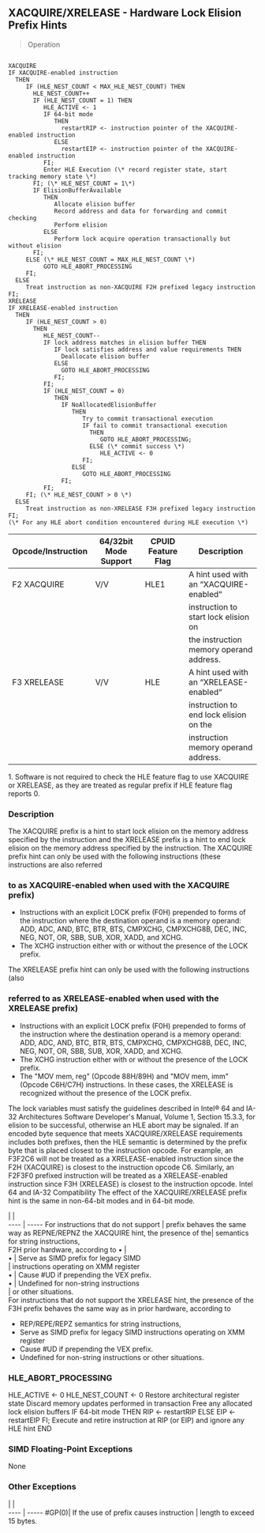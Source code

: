 ## XACQUIRE/XRELEASE  -  Hardware Lock Elision Prefix Hints

> Operation
``` slim

XACQUIRE
IF XACQUIRE-enabled instruction
  THEN
     IF (HLE_NEST_COUNT < MAX_HLE_NEST_COUNT) THEN
       HLE_NEST_COUNT++
       IF (HLE_NEST_COUNT = 1) THEN
          HLE_ACTIVE <- 1
          IF 64-bit mode
             THEN
               restartRIP <- instruction pointer of the XACQUIRE-enabled instruction
             ELSE
               restartEIP <- instruction pointer of the XACQUIRE-enabled instruction
          FI;
          Enter HLE Execution (\* record register state, start tracking memory state \*)
       FI; (\* HLE_NEST_COUNT = 1\*)
       IF ElisionBufferAvailable
          THEN
             Allocate elision buffer
             Record address and data for forwarding and commit checking
             Perform elision
          ELSE
             Perform lock acquire operation transactionally but without elision
       FI;
     ELSE (\* HLE_NEST_COUNT = MAX_HLE_NEST_COUNT \*)
          GOTO HLE_ABORT_PROCESSING
     FI;
  ELSE
     Treat instruction as non-XACQUIRE F2H prefixed legacy instruction
FI;
XRELEASE
IF XRELEASE-enabled instruction
  THEN
     IF (HLE_NEST_COUNT > 0)
       THEN
          HLE_NEST_COUNT--
          IF lock address matches in elision buffer THEN
             IF lock satisfies address and value requirements THEN
               Deallocate elision buffer
             ELSE
               GOTO HLE_ABORT_PROCESSING
             FI;
          FI;
          IF (HLE_NEST_COUNT = 0)
             THEN
               IF NoAllocatedElisionBuffer
                  THEN
                     Try to commit transactional execution
                     IF fail to commit transactional execution
                       THEN
                          GOTO HLE_ABORT_PROCESSING;
                       ELSE (\* commit success \*)
                          HLE_ACTIVE <- 0
                     FI;
                  ELSE
                     GOTO HLE_ABORT_PROCESSING
               FI;
          FI;
     FI; (\* HLE_NEST_COUNT > 0 \*)
  ELSE
     Treat instruction as non-XRELEASE F3H prefixed legacy instruction
FI;
(\* For any HLE abort condition encountered during HLE execution \*)
```

 Opcode/Instruction| 64/32bit Mode Support| CPUID Feature Flag| Description                            
 ---  | --- | --- | ---
 F2 XACQUIRE       | V/V                  | HLE1              | A hint used with an “XACQUIRE-enabled“ 
                   |                      |                   | instruction to start lock elision on   
                   |                      |                   | the instruction memory operand address.
 F3 XRELEASE       | V/V                  | HLE               | A hint used with an “XRELEASE-enabled“ 
                   |                      |                   | instruction to end lock elision on the 
                   |                      |                   | instruction memory operand address.    
<aside class="notification">
1. Software is not required to check the HLE feature flag to use XACQUIRE
or XRELEASE, as they are treated as regular prefix if HLE feature flag reports
0.
</aside>


### Description
The XACQUIRE prefix is a hint to start lock elision on the memory address specified
by the instruction and the XRELEASE prefix is a hint to end lock elision on
the memory address specified by the instruction. The XACQUIRE prefix hint can
only be used with the following instructions (these instructions are also referred
### to as XACQUIRE-enabled when used with the XACQUIRE prefix)

 - Instructions with an explicit LOCK prefix (F0H) prepended to forms of the instruction
where the destination operand is a memory operand: ADD, ADC, AND, BTC, BTR,
BTS, CMPXCHG, CMPXCHG8B, DEC, INC, NEG, NOT, OR, SBB, SUB, XOR, XADD, and XCHG.
 - The XCHG instruction either with or without the presence of the LOCK prefix.

The XRELEASE prefix hint can only be used with the following instructions (also
### referred to as XRELEASE-enabled when used with the XRELEASE prefix)

 - Instructions with an explicit LOCK prefix (F0H) prepended to forms of the instruction
where the destination operand is a memory operand: ADD, ADC, AND, BTC, BTR,
BTS, CMPXCHG, CMPXCHG8B, DEC, INC, NEG, NOT, OR, SBB, SUB, XOR, XADD, and XCHG.
 - The XCHG instruction either with or without the presence of the LOCK prefix.
 - The \"MOV mem, reg\" (Opcode 88H/89H) and \"MOV mem, imm\" (Opcode C6H/C7H) instructions.
In these cases, the XRELEASE is recognized without the presence of the LOCK
prefix.

The lock variables must satisfy the guidelines described in Intel® 64 and IA-32
Architectures Software Developer's Manual, Volume 1, Section 15.3.3, for elision
to be successful, otherwise an HLE abort may be signaled. If an encoded byte
sequence that meets XACQUIRE/XRELEASE requirements includes both prefixes, then
the HLE semantic is determined by the prefix byte that is placed closest to
the instruction opcode. For example, an F3F2C6 will not be treated as a XRELEASE-enabled
instruction since the F2H (XACQUIRE) is closest to the instruction opcode C6.
Similarly, an F2F3F0 prefixed instruction will be treated as a XRELEASE-enabled
instruction since F3H (XRELEASE) is closest to the instruction opcode. Intel
64 and IA-32 Compatibility The effect of the XACQUIRE/XRELEASE prefix hint is
the same in non-64-bit modes and in 64-bit mode.

   | |  
---- | -----
 For instructions that do not support  | prefix behaves the same way as REPNE/REPNZ
 the XACQUIRE hint, the presence of the| semantics for string instructions,        
 F2H prior hardware, according to •    |                                           
 •                                     | Serve as SIMD prefix for legacy SIMD      
                                       | instructions operating on XMM register    
 •                                     | Cause #UD if prepending the VEX prefix.   
 •                                     | Undefined for non-string instructions     
                                       | or other situations.                      
For instructions that do not support the XRELEASE hint, the presence of the
F3H prefix behaves the same way as in prior hardware, according to

 - REP/REPE/REPZ semantics for string instructions,
 - Serve as SIMD prefix for legacy SIMD instructions operating on XMM register
 - Cause #UD if prepending the VEX prefix.
 - Undefined for non-string instructions or other situations.



### HLE_ABORT_PROCESSING
  HLE_ACTIVE <- 0
  HLE_NEST_COUNT <- 0
  Restore architectural register state
  Discard memory updates performed in transaction
  Free any allocated lock elision buffers
  IF 64-bit mode
     THEN
       RIP <- restartRIP
     ELSE
       EIP <- restartEIP
  FI;
  Execute and retire instruction at RIP (or EIP) and ignore any HLE hint
END

### SIMD Floating-Point Exceptions
None


### Other Exceptions
   | |  
---- | -----
 #GP(0)| If the use of prefix causes instruction
       | length to exceed 15 bytes.             
